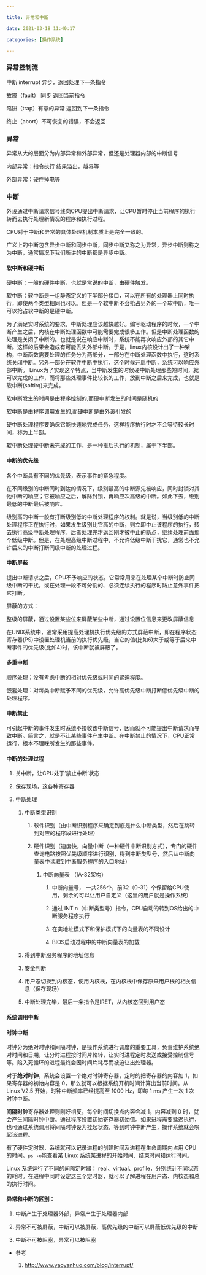 ```yaml
---

title: 异常和中断

date: 2021-03-18 11:40:17

categories: [操作系统]

---
```


### 异常控制流

中断 interrupt 异步，返回处理下一条指令

故障（fault） 同步 返回当前指令

陷阱（trap）有意的异常 返回到下一条指令

终止（abort）不可恢复的错误，不会返回



### 异常

异常从大的层面分为内部异常和外部异常，但还是处理器内部的中断信号

内部异常：指令执行 结果溢出，越界等

外部异常：硬件掉电等



### 中断

外设通过中断请求信号线向CPU提出中断请求，让CPU暂时停止当前程序的执行转而去执行处理新情况的程序和执行过程。

CPU对于中断和异常的具体处理机制本质上是完全一致的。

广义上的中断包含异步中断和同步中断，同步中断又称之为异常，异步中断则称之为中断，通常情况下我们所讲的中断都是异步中断。



#### 软中断和硬中断

硬中断：一般的硬件中断，也就是常说的中断，由硬件触发。

软中断：软中断是一组静态定义的下半部分接口，可以在所有的处理器上同时执行，即使两个类型相同也可以。但是一个软中断不会抢占另外的一个软中断，唯一可以抢占软中断的是硬中断。

为了满足实时系统的要求，中断处理应该越快越好。编写驱动程序的时候，一个中断产生之后，内核在中断处理函数中可能需要完成很多工作。但是中断处理函数的处理是关闭了中断的。也就是说在响应中断时，系统不能再次响应外部的其它中断。这样的后果会造成有可能丢失外部中断。于是，linux内核设计出了一种架构，中断函数需要处理的任务分为两部分，一部分在中断处理函数中执行，这时系统关闭中断。另外一部分在软件中断中执行，这个时候开启中断，系统可以响应外部中断。
 Linux为了实现这个特点，当中断发生的时候硬中断处理那些短时间，就可以完成的工作，而将那些处理事件比较长的工作，放到中断之后来完成，也就是软中断(softirq)来完成。

软中断发生的时间是由程序控制的,而硬中断发生的时间是随机的 

软中断是由程序调用发生的,而硬中断是由外设引发的 

硬中断处理程序要确保它能快速地完成任务，这样程序执行时才不会等待较长时间，称为上半部。

软中断处理硬中断未完成的工作，是一种推后执行的机制，属于下半部。

#### 中断的优先级

各个中断具有不同的优先级，表示事件的紧急程度。

在不同级别的中断同时到达的情况下，级别最高的中断源先被响应，同时封锁对其他中断的响应；它被响应之后，解除封锁，再响应次高级的中断。如此下去，级别最低的中断最后被响应。

级别高的中断一般有打断级别低的中断处理程序的权利。就是说，当级别低的中断处理程序正在执行时，如果发生级别比它高的中断，则立即中止该程序的执行，转去执行高级中断处理程序。后者处理完才返回刚才被中止的断点，继续处理前面那个低级中断。但是，在处理高级中断过程中，不允许低级中断干扰它，通常也不允许后来的中断打断同级中断的处理过程。

#### 中断屏蔽

提出中断请求之后，CPU不予响应的状态。它常常用来在处理某个中断时防止同级中断的干扰，或在处理一段不可分割的、必须连续执行的程序时防止意外事件把它打断。

屏蔽的方式：

整级的屏蔽，通过设置某些位来屏蔽某些中断，通过设置位信息来更改屏蔽信息

在UNIX系统中，通常采用提高处理机执行优先级的方式屏蔽中断，即在程序状态寄存器(PS)中设置处理机当前的执行优先级，当它的值(比如6)大于或等于后来中断事件的优先级(比如4)时，该中断就被屏蔽了。



#### 多重中断

顺序处理：没有考虑中断的相对优先级或时间的紧迫程度。

嵌套处理：对每类中断赋予不同的优先级，允许高优先级中断打断低优先级中断的处理程序。



#### 中断禁止

可引起中断的事件发生时系统不接收该中断信号，因而就不可能提出中断请求而导致中断。简言之，就是不让某些事件产生中断。在中断禁止的情况下，CPU正常运行，根本不理睬所发生的那些事件。

#### 中断的处理过程

1. 关中断，让CPU处于’禁止中断‘状态

2. 保存现场，这各种寄存器

3. 中断处理

   1. 中断类型识别

      1. 软件识别（由中断识别程序来确定到底是什么中断类型，然后在跳转到对应的程序段进行处理）

      2. 硬件识别（速度快，向量中断（一种硬件中断识别方式），专门的硬件查询电路按照优先级顺序进行识别，得到中断类型号，然后从中断向量表中读取到中断服务程序的入口地址）

         1. 中断向量表 （IA-32架构）

            1. 中断向量号， 一共256个，前32（0-31）个保留给CPU使用，剩余的可以让用户自定义（这里的用户就是操作系统）

            2. 通过 INT n（中断类型号）指令，CPU自动的转到OS给出的中断服务程序执行

            3. 在实地址模式下和保护模式下的向量表的不同设计

            4. BIOS启动过程中的中断向量表的加载
   2. 得到中断服务程序的地址信息
   3. 安全判断
   4. 用户态切换到内核态，使用内核栈，在内核栈中保存原来用户栈的相关信息（保存现场）  
   5. 中断处理完毕，最后一条指令是IRET，从内核态回到用户态        

#### 系统调用中断



#### 时钟中断

时钟分为绝对时钟和间隔时钟，是操作系统进行调度的重要工具，负责维护系统绝对时间和日期，让分时进程按时间片轮转，让实时进程定时发送或接受控制信号等。陷入死循环的进程最终会因时间片耗尽而被迫让出处理器。

对于**绝对时钟**，系统会设置一个绝对时钟寄存器，定时的把寄存器的内容加 1，如果寄存器的初始内容是 0，那么就可以根据系统开机时间计算出当前时间。从 Linux V2.5 开始，时钟中断频率已经提高至 1000 Hz，即每 1 ms 产生一次 1 次时钟中断。

**间隔时钟**寄存器处理则刚好相反，每个时间切换点内容会减 1，内容减到 0 时，就会产生间隔时钟中断。通过程序设置初始寄存器初始值。如果进程需要延迟执行，也可通过系统调用将间隔时钟设为挂起状态，等到时钟中断产生，操作系统就会唤起该进程。

有了硬件定时器，系统就可以记录进程的创建时间及进程在生命周期内占用 CPU 的时间。`ps -o`能查看某 Linux 系统某进程的开始时间、结束时间和运行时间。

Linux 系统运行了不同的间隔定时器： real、virtual、profile，分别统计不同状态的耗时。在进程中同时设定这三个定时器，就可以了解进程在用户态、内核态和总的执行时间。

#### 异常和中断的区别：

1. 中断产生于处理器外部，异常产生于处理器内部

2. 异常不可被屏蔽，中断可以被屏蔽，高优先级的中断可以屏蔽低优先级的中断

3. 中断不可被阻塞，异常可以被阻塞




- 参考

  1. http://www.yaoyanhuo.com/blog/interrupt/


